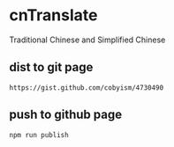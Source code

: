 # cnTranslate

Traditional Chinese and Simplified Chinese

## dist to git page

`https://gist.github.com/cobyism/4730490`

## push to github page

```node
npm run publish
```

